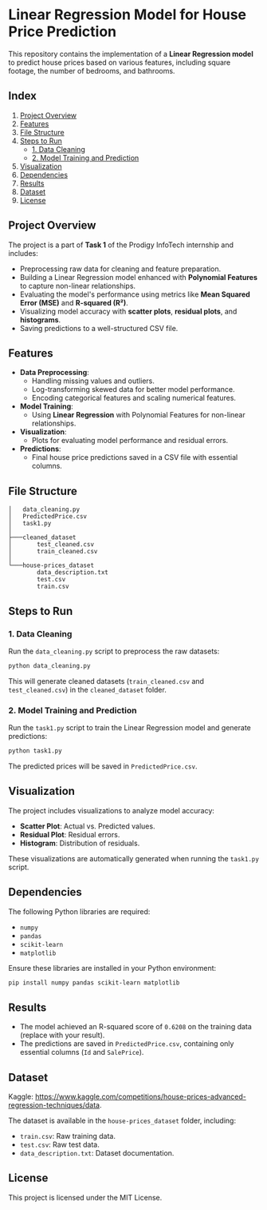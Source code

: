 # Linear Regression Model for House Price Prediction

This repository contains the implementation of a **Linear Regression model** to predict house prices based on various features, including square footage, the number of bedrooms, and bathrooms.

## Index

1. [Project Overview](#project-overview)
2. [Features](#features)
3. [File Structure](#file-structure)
4. [Steps to Run](#steps-to-run)
   - [1. Data Cleaning](#1-data-cleaning)
   - [2. Model Training and Prediction](#2-model-training-and-prediction)
5. [Visualization](#visualization)
6. [Dependencies](#dependencies)
7. [Results](#results)
8. [Dataset](#dataset)
9. [License](#license)

## Project Overview
The project is a part of **Task 1** of the Prodigy InfoTech internship and includes:
- Preprocessing raw data for cleaning and feature preparation.
- Building a Linear Regression model enhanced with **Polynomial Features** to capture non-linear relationships.
- Evaluating the model's performance using metrics like **Mean Squared Error (MSE)** and **R-squared (R²)**.
- Visualizing model accuracy with **scatter plots**, **residual plots**, and **histograms**.
- Saving predictions to a well-structured CSV file.

## Features
- **Data Preprocessing**:
  - Handling missing values and outliers.
  - Log-transforming skewed data for better model performance.
  - Encoding categorical features and scaling numerical features.
- **Model Training**:
  - Using **Linear Regression** with Polynomial Features for non-linear relationships.
- **Visualization**:
  - Plots for evaluating model performance and residual errors.
- **Predictions**:
  - Final house price predictions saved in a CSV file with essential columns.

## File Structure
```
│   data_cleaning.py
│   PredictedPrice.csv
│   task1.py
│
├───cleaned_dataset
│       test_cleaned.csv
│       train_cleaned.csv
│
└───house-prices_dataset
        data_description.txt
        test.csv
        train.csv
```

## Steps to Run

### 1. Data Cleaning

Run the `data_cleaning.py` script to preprocess the raw datasets:

```bash
python data_cleaning.py
```

This will generate cleaned datasets (`train_cleaned.csv` and `test_cleaned.csv`) in the `cleaned_dataset` folder.

### 2. Model Training and Prediction

Run the `task1.py` script to train the Linear Regression model and generate predictions:

```bash
python task1.py
```

The predicted prices will be saved in `PredictedPrice.csv`.

## Visualization

The project includes visualizations to analyze model accuracy:

- **Scatter Plot**: Actual vs. Predicted values.
- **Residual Plot**: Residual errors.
- **Histogram**: Distribution of residuals.

These visualizations are automatically generated when running the `task1.py` script.

## Dependencies

The following Python libraries are required:

- `numpy`
- `pandas`
- `scikit-learn`
- `matplotlib`

Ensure these libraries are installed in your Python environment:

```bash
pip install numpy pandas scikit-learn matplotlib
```

## Results

- The model achieved an R-squared score of `0.6208` on the training data (replace with your result).
- The predictions are saved in `PredictedPrice.csv`, containing only essential columns (`Id` and `SalePrice`).

## Dataset
Kaggle: https://www.kaggle.com/competitions/house-prices-advanced-regression-techniques/data.

The dataset is available in the `house-prices_dataset` folder, including:

- `train.csv`: Raw training data.
- `test.csv`: Raw test data.
- `data_description.txt`: Dataset documentation.

## License

This project is licensed under the MIT License.
